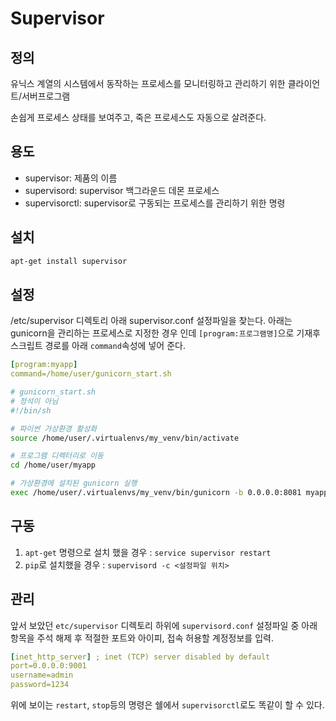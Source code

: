 # Supervisor

## 정의
유닉스 계열의 시스템에서 동작하는 프로세스를 모니터링하고 관리하기 위한 클라이언트/서버프로그램

손쉽게 프로세스 상태를 보여주고, 죽은 프로세스도 자동으로 살려준다.

## 용도
* supervisor: 제품의 이름
* supervisord: supervisor 백그라운드 데몬 프로세스
* supervisorctl: supervisor로 구동되는 프로세스를 관리하기 위한 명령

## 설치
```bash
apt-get install supervisor
```

## 설정
/etc/supervisor 디렉토리 아래 supervisor.conf 설정파일을 찾는다. 아래는 gunicorn을 관리하는 프로세스로 지정한 경우 인데 `[program:프로그램명]`으로 기재후 스크립트 경로를 아래 `command`속성에 넣어 준다.
```yaml
[program:myapp]
command=/home/user/gunicorn_start.sh
```

```bash
# gunicorn_start.sh
# 정석이 아님
#!/bin/sh

# 파이썬 가상환경 활성화
source /home/user/.virtualenvs/my_venv/bin/activate

# 프로그램 디렉터리로 이동
cd /home/user/myapp

# 가상환경에 설치된 gunicorn 실행
exec /home/user/.virtualenvs/my_venv/bin/gunicorn -b 0.0.0.0:8081 myapp.wsgi:application
```

## 구동
1. `apt-get` 명령으로 설치 했을 경우 : `service supervisor restart`
2. `pip`로 설치했을 경우 : `supervisord -c <설정파일 위치>`

## 관리
앞서 보았던 `etc/supervisor` 디렉토리 하위에 `supervisord.conf` 설정파일 중 아래 항목을 주석 해제 후 적절한 포트와 아이피, 접속 허용할 계정정보를 입력.
```yaml
[inet_http_server] ; inet (TCP) server disabled by default
port=0.0.0.0:9001
username=admin
password=1234
```
위에 보이는 `restart`, `stop`등의 명령은 쉘에서 `supervisorctl`로도 똑같이 할 수 있다.

